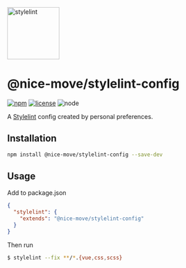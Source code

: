 <a href="https://stylelint.io/">
  <img alt="stylelint" src="https://raw.githubusercontent.com/npm/logos/master/npm%20square/n-large.png" height="120">
</a>

# @nice-move/stylelint-config

[![npm][npm-badge]][npm-url]
[![license][license-badge]][github-url]
![node][node-badge]

A [Stylelint] config created by personal preferences.

## Installation

```bash
npm install @nice-move/stylelint-config --save-dev
```

## Usage

Add to package.json

```json
{
  "stylelint": {
    "extends": "@nice-move/stylelint-config"
  }
}
```

Then run

```bash
$ stylelint --fix **/*.{vue,css,scss}
```

[stylelint]: https://stylelint.io/
[npm-url]: https://www.npmjs.com/package/@nice-move/stylelint-config
[npm-badge]: https://img.shields.io/npm/v/@nice-move/stylelint-config.svg?style=flat-square&logo=npm
[github-url]: https://github.com/airkro/nice-move/tree/master/packages/stylelint-config#readme
[node-badge]: https://img.shields.io/node/v/@nice-move/stylelint-config.svg?style=flat-square&colorB=green&logo=node.js
[license-badge]: https://img.shields.io/npm/l/@nice-move/stylelint-config.svg?style=flat-square&colorB=blue&logo=github
